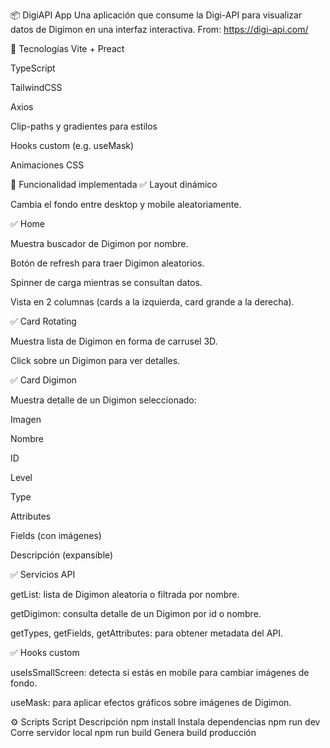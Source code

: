 📦 DigiAPI App
Una aplicación que consume la Digi-API para visualizar datos de Digimon en una interfaz interactiva. From: https://digi-api.com/

🚀 Tecnologías
Vite + Preact

TypeScript

TailwindCSS

Axios

Clip-paths y gradientes para estilos

Hooks custom (e.g. useMask)

Animaciones CSS

🎨 Funcionalidad implementada
✅ Layout dinámico

Cambia el fondo entre desktop y mobile aleatoriamente.

✅ Home

Muestra buscador de Digimon por nombre.

Botón de refresh para traer Digimon aleatorios.

Spinner de carga mientras se consultan datos.

Vista en 2 columnas (cards a la izquierda, card grande a la derecha).

✅ Card Rotating

Muestra lista de Digimon en forma de carrusel 3D.

Click sobre un Digimon para ver detalles.

✅ Card Digimon

Muestra detalle de un Digimon seleccionado:

Imagen

Nombre

ID

Level

Type

Attributes

Fields (con imágenes)

Descripción (expansible)

✅ Servicios API

getList: lista de Digimon aleatoria o filtrada por nombre.

getDigimon: consulta detalle de un Digimon por id o nombre.

getTypes, getFields, getAttributes: para obtener metadata del API.

✅ Hooks custom

useIsSmallScreen: detecta si estás en mobile para cambiar imágenes de fondo.

useMask: para aplicar efectos gráficos sobre imágenes de Digimon.

⚙️ Scripts
Script	Descripción
npm install	Instala dependencias
npm run dev	Corre servidor local
npm run build	Genera build producción
